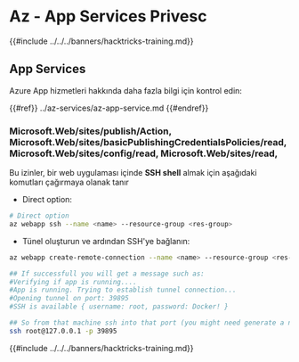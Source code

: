 # Az - App Services Privesc

{{#include ../../../banners/hacktricks-training.md}}

## App Services

Azure App hizmetleri hakkında daha fazla bilgi için kontrol edin:

{{#ref}}
../az-services/az-app-service.md
{{#endref}}

### Microsoft.Web/sites/publish/Action, Microsoft.Web/sites/basicPublishingCredentialsPolicies/read, Microsoft.Web/sites/config/read, Microsoft.Web/sites/read,&#x20;

Bu izinler, bir web uygulaması içinde **SSH shell** almak için aşağıdaki komutları çağırmaya olanak tanır

- Direct option:
```bash
# Direct option
az webapp ssh --name <name> --resource-group <res-group>
```
- Tünel oluşturun ve ardından SSH'ye bağlanın:
```bash
az webapp create-remote-connection --name <name> --resource-group <res-group>

## If successfull you will get a message such as:
#Verifying if app is running....
#App is running. Trying to establish tunnel connection...
#Opening tunnel on port: 39895
#SSH is available { username: root, password: Docker! }

## So from that machine ssh into that port (you might need generate a new ssh session to the jump host)
ssh root@127.0.0.1 -p 39895
```
{{#include ../../../banners/hacktricks-training.md}}

